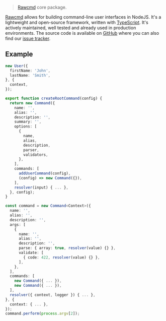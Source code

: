 > [Rawcmd](https://github.com/rawcmd/framework) core package.

[Rawcmd](https://github.com/rawcmd/framework) allows for building command-line user interfaces in NodeJS. It's a lightweight and open-source framework, written with [TypeScript](https://www.typescriptlang.org). It's actively maintained, well tested and already used in production environments. The source code is available on [GitHub](https://github.com/rawcmd/framework) where you can also find our [issue tracker](https://github.com/rawcmd/framework/issues).

## Example




```ts
new User({
  firstName: 'John',
  lastName: 'Smith',
}, {
  context,
});

export function createRootCommand(config) {
  return new Command({
    name: '',
    alias: '',
    description: '',
    summary: '',
    options: [
      {
        name,
        alias,
        description,
        parser,
        validators,
      },
    ],
    commands: [
      addUserCommand(config),
      (config) => new Command({}),
    ],
    resolver(input) { ... },
  }, config);
}
```












```ts
const command = new Command<Context>({
  name: '',
  alias: '',
  description: '',
  args: [
    {
      name: '',
      alias: '',
      description: '',
      parse: { array: true, resolver(value) {} },
      validate: [
        { code: 422, resolver(value) {} },
      ],
    },
  ],
  commands: [
    new Command({ ... }),
    new Command({ ... }),
  ],
  resolver({ context, logger }) { ... },
}, {
  context: { ... },
});
command.perform(process.argv[2]);
```
